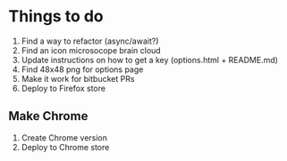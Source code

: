 
Things to do
============

1. Find a way to refactor (async/await?)
1. Find an icon
        microsocope
        brain
        cloud
1. Update instructions on how to get a key (options.html + README.md)
1. Find 48x48 png for options page
1. Make it work for bitbucket PRs
1. Deploy to Firefox store


Make Chrome
-----------

1. Create Chrome version
1. Deploy to Chrome store